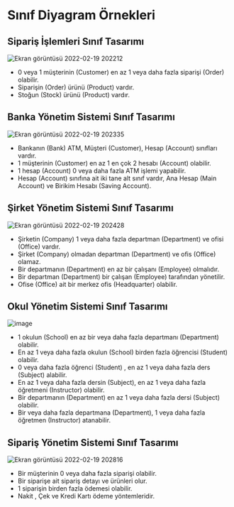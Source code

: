 # Sınıf Diyagram Örnekleri

## Sipariş İşlemleri Sınıf Tasarımı

![Ekran görüntüsü 2022-02-19 202212](https://user-images.githubusercontent.com/89224500/154811588-f3989c3c-7b86-47c1-b281-4a729616ca4a.png)

- 0 veya 1 müşterinin (Customer) en az 1 veya daha fazla siparişi (Order) olabilir.
- Siparişin (Order) ürünü (Product) vardır.
- Stoğun (Stock) ürünü (Product) vardır.

## Banka Yönetim Sistemi Sınıf Tasarımı


![Ekran görüntüsü 2022-02-19 202335](https://user-images.githubusercontent.com/89224500/154811675-9d5c71fe-a99b-4ff5-a470-75d28651515b.png)

- Bankanın (Bank) ATM, Müşteri (Customer), Hesap (Account) sınıfları vardır.
- 1 müşterinin (Customer) en az 1 en çok 2 hesabı (Account) olabilir.
- 1 hesap (Account) 0 veya daha fazla ATM işlemi yapabilir.
- Hesap (Account) sınıfına ait iki tane alt sınıf vardır, Ana Hesap (Main Account) ve Birikim Hesabı (Saving Account).

## Şirket Yönetim Sistemi Sınıf Tasarımı

![Ekran görüntüsü 2022-02-19 202428](https://user-images.githubusercontent.com/89224500/154811711-fcd795f3-cbf6-4e7e-874c-73a4ef3277a1.png)

- Şirketin (Company) 1 veya daha fazla departman (Department) ve ofisi (Office) vardır.
- Şirket (Company) olmadan departman (Department) ve ofis (Office) olamaz.
- Bir departmanın (Department) en az bir çalışanı (Employee) olmalıdır.
- Bir departman (Department) bir çalışan (Employee) tarafından yönetilir.
- Ofise (Office) ait bir merkez ofis (Headquarter) olabilir.

## Okul Yönetim Sistemi Sınıf Tasarımı

![image](https://user-images.githubusercontent.com/89224500/154811813-2c44e5e2-11ff-4989-ace5-e50ea5dfeebb.png)

- 1 okulun (School) en az bir veya daha fazla departmanı (Department) olabilir.
- En az 1 veya daha fazla okulun (School) birden fazla öğrencisi (Student) olabilir.
- 0 veya daha fazla öğrenci (Student) , en az 1 veya daha fazla ders (Subject) alabilir.
- En az 1 veya daha fazla dersin (Subject), en az 1 veya daha fazla öğretmeni (Instructor) olabilir.
- Bir departmanın (Department) en az 1 veya daha fazla dersi (Subject) olabilir.
- Bir veya daha fazla departmana (Department), 1 veya daha fazla öğretmen (Instructor) atanabilir.

## Sipariş Yönetim Sistemi Sınıf Tasarımı

![Ekran görüntüsü 2022-02-19 202816](https://user-images.githubusercontent.com/89224500/154811877-6183e544-0cdc-48ce-a14a-09e8da1e6b68.png)

- Bir müşterinin 0 veya daha fazla siparişi olabilir.
- Bir siparişe ait sipariş detayı ve ürünleri olur.
- 1 siparişin birden fazla ödemesi olabilir.
- Nakit , Çek ve Kredi Kartı ödeme yöntemleridir.



